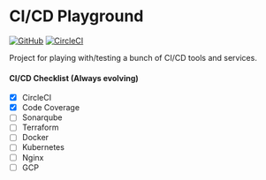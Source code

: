 # CI/CD Playground

[![GitHub](https://img.shields.io/github/license/marwanali1/cicd-playground?color=g)](https://github.com/marwanali1/cicd-playground/blob/develop/LICENSE)
[![CircleCI](https://img.shields.io/circleci/build/github/marwanali1/cicd-playground/develop)](https://circleci.com/gh/marwanali1/cicd-playground/tree/develop)

Project for playing with/testing a bunch of CI/CD tools and services.

#### CI/CD Checklist (Always evolving)
- [x] CircleCI
- [x] Code Coverage
- [ ] Sonarqube
- [ ] Terraform
- [ ] Docker
- [ ] Kubernetes 
- [ ] Nginx
- [ ] GCP

